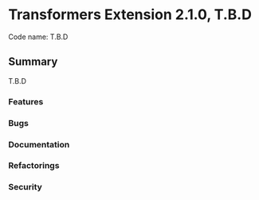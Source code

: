 # Transformers Extension 2.1.0, T.B.D

Code name: T.B.D

## Summary

T.B.D

### Features


### Bugs


### Documentation


### Refactorings


### Security 
